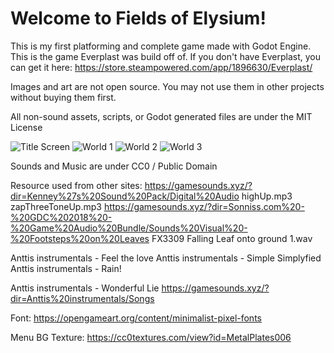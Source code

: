 # Welcome to Fields of Elysium!

This is my first platforming and complete game made with Godot Engine. This is the game Everplast was build off of.
If you don't have Everplast, you can get it here: https://store.steampowered.com/app/1896630/Everplast/

Images and art are not open source. You may not use them in other projects without buying them first.

All non-sound assets, scripts, or Godot generated files are under the MIT License

![Title Screen](https://user-images.githubusercontent.com/37941646/155028183-2bdeea73-d89a-470b-8758-82873e82e317.png)
![World 1](https://user-images.githubusercontent.com/37941646/155028504-b98492c1-aa54-4997-a267-71de1914434e.png)
![World 2](https://user-images.githubusercontent.com/37941646/155028383-5d0f164f-4dfb-45ef-aee3-cb3b15cdcaf8.png)
![World 3](https://user-images.githubusercontent.com/37941646/155028291-45e072ba-61fb-4888-8cca-7596a37c74c1.png)

Sounds and Music are under CC0 / Public Domain

Resource used from other sites:
https://gamesounds.xyz/?dir=Kenney%27s%20Sound%20Pack/Digital%20Audio
highUp.mp3
zapThreeToneUp.mp3
https://gamesounds.xyz/?dir=Sonniss.com%20-%20GDC%202018%20-%20Game%20Audio%20Bundle/Sounds%20Visual%20-%20Footsteps%20on%20Leaves
FX3309 Falling Leaf onto ground 1.wav

Anttis instrumentals - Feel the love
Anttis instrumentals - Simple Simplyfied
Anttis instrumentals - Rain!

Anttis instrumentals - Wonderful Lie
https://gamesounds.xyz/?dir=Anttis%20instrumentals/Songs

Font:
https://opengameart.org/content/minimalist-pixel-fonts

Menu BG Texture:
https://cc0textures.com/view?id=MetalPlates006
